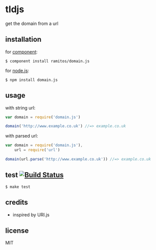 # tldjs

get the domain from a url

## installation

for [component](https://github.com/component/component):

    $ component install ramitos/domain.js

for [node.js](http://nodejs.org/):

    $ npm install domain.js

## usage

with string url:

```js
var domain = require('domain.js')

domain('http://www.example.co.uk') //=> example.co.uk
```

with parsed url:

```js
var domain = require('domain.js'),
    url = require('url')

domain(url.parse('http://www.example.co.uk')) //=> example.co.uk
```

## test [![Build Status](https://secure.travis-ci.org/ramitos/domain.js.png)](http://travis-ci.org/ramitos/domain.js)

    $ make test

## credits
 
 * inspired by URI.js

## license

MIT